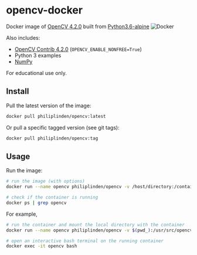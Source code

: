 # opencv-docker

Docker image of [OpenCV 4.2.0](https://github.com/opencv/opencv/releases/tag/4.2.0) built from [Python3.6-alpine](https://hub.docker.com/_/python) ![Docker](https://github.com/philiplinden/opencv-docker/workflows/Docker/badge.svg)

Also includes:

- [OpenCV Contrib 4.2.0](https://github.com/opencv/opencv_contrib/releases/tag/4.2.0) (`OPENCV_ENABLE_NONFREE=True`)
- Python 3 examples
- [NumPy](https://numpy.org/)

For educational use only.

## Install

Pull the latest version of the image:

```bash
docker pull philiplinden/opencv:latest
```

Or pull a specific tagged version (see git tags):

```bash
docker pull philiplinden/opencv:tag
```

## Usage

Run the image:

```bash
# run the image (with options)
docker run --name opencv philiplinden/opencv -v /host/directory:/container/directory --other --options command_to_run

# check if the container is running
docker ps | grep opencv
```

For example,

```bash
# run the container and mount the local directory with the container
docker run --name opencv philiplinden/opencv -v $(pwd_):/usr/src/opencv -it

# open an interactive bash terminal on the running container
docker exec -it opencv bash
```
